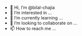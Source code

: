- 👋 Hi, I’m @bilal-chajia
- 👀 I’m interested in ...
- 🌱 I’m currently learning ...
- 💞️ I’m looking to collaborate on ...
- 📫 How to reach me ...

<!---
bilal-chajia/bilal-chajia is a ✨ special ✨ repository because its `README.md` (this file) appears on your GitHub profile.
You can click the Preview link to take a look at your changes.
--->
